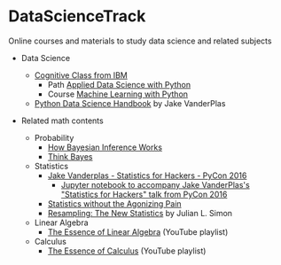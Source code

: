 # DataScienceTrack
Online courses and materials to study data science and related subjects

* Data Science
  * [Cognitive Class from IBM](https://cognitiveclass.ai/)
    * Path [Applied Data Science with Python](https://cognitiveclass.ai/learn/data-science-with-python/)
    * Course [Machine Learning with Python](https://cognitiveclass.ai/courses/machine-learning-with-python/)
  * [Python Data Science Handbook](https://github.com/jakevdp/PythonDataScienceHandbook) by Jake VanderPlas
  
* Related math contents
  * Probability
    * [How Bayesian Inference Works](http://brohrer.github.io/how_bayesian_inference_works.html)
    * [Think Bayes](https://greenteapress.com/wp/think-bayes/)
  * Statistics
    * [Jake Vanderplas - Statistics for Hackers - PyCon 2016](https://www.youtube.com/watch?v=Iq9DzN6mvYA&t=553s)
      * [Jupyter notebook to accompany Jake VanderPlas's "Statistics for Hackers" talk from PyCon 2016](https://github.com/croach/statistics-for-hackers)
    * [Statistics without the Agonizing Pain](https://www.youtube.com/watch?v=5Dnw46eC-0o&t=601s)
    * [Resampling: The New Statistics](http://www.resample.com/intro-text-online/) by Julian L. Simon
  * Linear Algebra
    * [The Essence of Linear Algebra](https://www.youtube.com/watch?v=kjBOesZCoqc&list=PLZHQObOWTQDPD3MizzM2xVFitgF8hE_ab) (YouTube playlist)
  * Calculus
    * [The Essence of Calculus](https://www.youtube.com/watch?v=WUvTyaaNkzM&list=PLZHQObOWTQDMsr9K-rj53DwVRMYO3t5Yr) (YouTube playlist)
